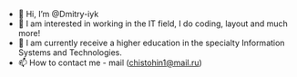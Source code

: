 - 👋 Hi, I’m @Dmitry-iyk
- 👀 I am interested in working in the IT field, I do coding, layout and much more!
- 🌱 I am currently receive a higher education in the specialty Information Systems and Technologies.
- 📫 How to contact me - mail (chistohin1@mail.ru)

